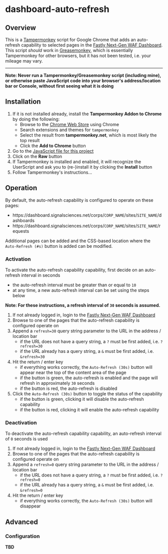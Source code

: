 # dashboard-auto-refresh

## Overview
This is a [Tampermonkey](https://tampermonkey.net/) script for Google Chrome that adds an auto-refresh capability to selected pages in the [Fastly Next-Gen WAF Dashboard](https://dashboard.signalsciences.net/).
This script *should* work in [Greasemonkey](https://www.greasespot.net/), which is essentially Tampermonkey for other browsers, but it has not been tested, i.e. your mileage may vary.

---
**Note: Never run a Tampermonkey/Greasemonkey script (including mine), or otherwise paste JavaScript code into your browser's address/location bar or Console, without first seeing what it is doing**


## Installation
1. If it is not installed already, install the **Tampermonkey Addon to Chrome** by doing the following:
    * Browse to the [Chrome Web Store](https://chromewebstore.google.com/) using Chrome
    * Search extensions and themes for `tampermonkey`
    * Select the result from **tampermonkey.net**, which is most likely the top result
    * Click the **Add to Chrome** button
2. Go to the [JavaScript file for this project](https://github.com/minus27/dashboard-auto-refresh/blob/master/SigSci-Dashboard-Auto-Refresh.user.js)
3. Click on the **Raw** button
4. If Tampermonkey is installed and enabled, it will recognize the UserScript and ask you to (re-)install it by clicking the **Install** button
5. Follow Tampermonkey's instructions...

## Operation
By default, the auto-refresh capability is configured to operate on these pages:
* https://<area>dashboard.signalsciences.net/corps/`CORP_NAME`/sites/`SITE_NAME`/dashboards
* https://<area>dashboard.signalsciences.net/corps/`CORP_NAME`/sites/`SITE_NAME`/requests

Additional pages can be added and the CSS-based location where the `Auto-Refresh (#s)` button is added can be modified.
### Activation
To activate the auto-refresh capability capability, first decide on an auto-refresh interval in seconds

* the auto-refresh interval must be greater than or equal to `10`
* at any time, a new auto-refresh interval can be set using the steps below

**Note: For these instructions, a refresh interval of `30` seconds is assumed.**

1. If not already logged in, login to the [Fastly Next-Gen WAF Dashboard](https://dashboard.signalsciences.net/)
1. Browse to one of the pages that the auto-refresh capability is configured operate on
1. Append a `refresh=30` query string parameter to the URL in the address / location bar
    * if the URL does not have a query string, a `?` must be first added, i.e. `?refresh=30`
    * if the URL already has a query string, a `&` must be first added, i.e. `&refresh=30`
1. Hit the return / enter key
    * if everything works correctly, the `Auto-Refresh (30s)` button will appear near the top of the content area of the page
    * if the button is green, the auto-refresh is enabled and the page will refresh in approximately `30` seconds
    * if the button is red, the auto-refresh is disabled
1. Click the `Auto-Refresh (30s)` button to toggle the status of the capability
    * if the button is green, clicking it will disable the auto-refresh capability
    * if the button is red, clicking it will enable the auto-refresh capability


### Deactivation
To deactivate the auto-refresh capability capability, an auto-refresh interval of `0` seconds is used

1. If not already logged in, login to the [Fastly Next-Gen WAF Dashboard](https://dashboard.signalsciences.net/)
1. Browse to one of the pages that the auto-refresh capability is configured operate on
1. Append a `refresh=0` query string parameter to the URL in the address / location bar
    * if the URL does not have a query string, a `?` must be first added, i.e. `?refresh=0`
    * if the URL already has a query string, a `&` must be first added, i.e. `&refresh=0`
1. Hit the return / enter key
    * if everything works correctly, the `Auto-Refresh (30s)` button will disappear

## Advanced

### Configuration
**TBD**

